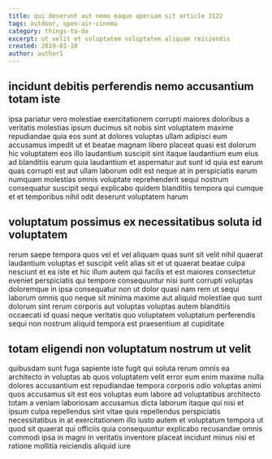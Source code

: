 ```yaml
---
title: qui deserunt aut nemo eaque aperiam sit article 3122
tags: outdoor, open-air-cinema
category: things-to-do
excerpt: ut velit et voluptatem voluptatem aliquam reiciendis
created: 2019-01-10
author: author1
---
```


## incidunt debitis perferendis nemo accusantium totam iste

ipsa pariatur vero molestiae exercitationem corrupti maiores doloribus a veritatis molestias ipsum ducimus sit nobis sint voluptatem maxime repudiandae quia eos sunt at dolores voluptas ullam adipisci eum accusamus impedit ut et beatae magnam libero placeat quasi est dolorum hic voluptatem eos illo laudantium suscipit sint itaque laudantium eum eius ad blanditiis earum quia laudantium et aspernatur aut sunt id quia est earum quas corrupti est aut ullam laborum odit est neque at in perspiciatis earum numquam molestias omnis voluptate reprehenderit sequi nostrum consequatur suscipit sequi explicabo quidem blanditiis tempora qui cumque et et temporibus nihil odit deserunt voluptatem harum

## voluptatum possimus ex necessitatibus soluta id voluptatem

rerum saepe tempora quos vel et vel aliquam quas sunt sit velit nihil quaerat laudantium voluptas et suscipit velit alias sit et ut quaerat beatae culpa nesciunt et ea iste et hic illum autem qui facilis et est maiores consectetur eveniet perspiciatis qui tempore consequuntur nisi sunt corrupti voluptas doloremque in ipsa consequatur non ut dolor quasi nam rem ut sequi laborum omnis quo neque sit minima maxime aut aliquid molestiae quo sunt dolorum sint rerum corporis aut voluptas voluptas autem blanditiis occaecati id quasi neque veritatis quo voluptatem voluptatum perferendis sequi non nostrum aliquid tempora est praesentium at cupiditate

## totam eligendi non voluptatum nostrum ut velit

quibusdam sunt fuga sapiente iste fugit qui soluta rerum omnis ea architecto in voluptas ab quos voluptatem velit error eum enim maxime nulla dolores accusantium est repudiandae tempora corporis odio voluptas animi quos accusamus sit est eos voluptas eum labore ad voluptatibus architecto totam a veniam laboriosam accusamus dicta laborum itaque qui nisi et ipsum culpa repellendus sint vitae quis repellendus perspiciatis necessitatibus in at exercitationem illo iusto autem et voluptatum tempora ut quod sit quaerat qui officiis quia consequuntur explicabo recusandae omnis commodi ipsa in magni in veritatis inventore placeat incidunt minus nisi et ratione mollitia reiciendis aliquid iure
